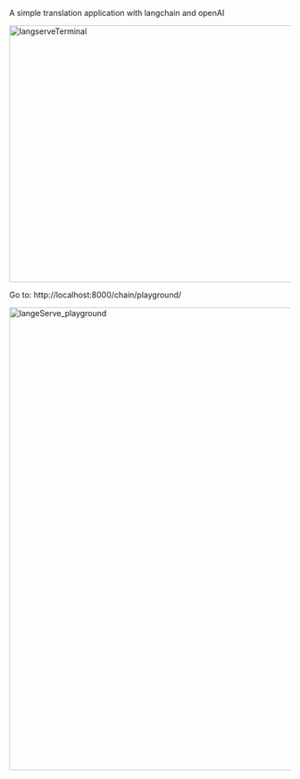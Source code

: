 

A simple translation application with langchain and openAI


<img width="1056" height="460" alt="langserveTerminal" src="https://github.com/user-attachments/assets/32d8b2a9-86f8-44ff-908b-bdb815b2b1d2" />


Go to: http://localhost:8000/chain/playground/


<img width="1298" height="829" alt="langeServe_playground" src="https://github.com/user-attachments/assets/94e54f43-3098-47c7-b630-5ae7686f5702" />
